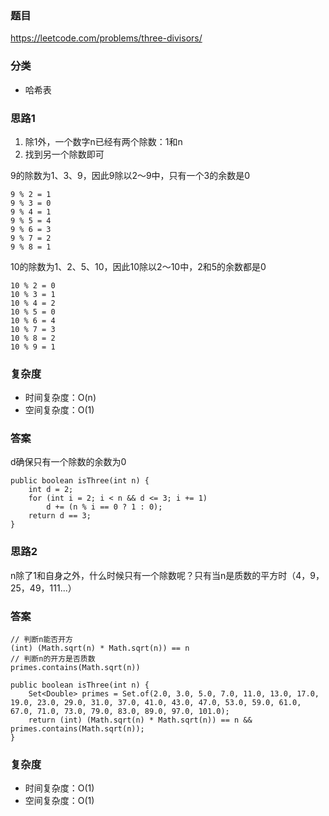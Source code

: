 ### 题目
https://leetcode.com/problems/three-divisors/

### 分类
* 哈希表

### 思路1
1. 除1外，一个数字n已经有两个除数：1和n
2. 找到另一个除数即可

9的除数为1、3、9，因此9除以2～9中，只有一个3的余数是0
```
9 % 2 = 1
9 % 3 = 0
9 % 4 = 1
9 % 5 = 4
9 % 6 = 3
9 % 7 = 2
9 % 8 = 1
```

10的除数为1、2、5、10，因此10除以2～10中，2和5的余数都是0
```
10 % 2 = 0
10 % 3 = 1
10 % 4 = 2
10 % 5 = 0
10 % 6 = 4
10 % 7 = 3
10 % 8 = 2
10 % 9 = 1
```

### 复杂度
* 时间复杂度：O(n)
* 空间复杂度：O(1)

### 答案
d确保只有一个除数的余数为0
```
public boolean isThree(int n) {
    int d = 2;
    for (int i = 2; i < n && d <= 3; i += 1)
        d += (n % i == 0 ? 1 : 0);
    return d == 3;
}
```

### 思路2
n除了1和自身之外，什么时候只有一个除数呢？只有当n是质数的平方时（4，9，25，49，111...）

### 答案
```
// 判断n能否开方
(int) (Math.sqrt(n) * Math.sqrt(n)) == n
// 判断n的开方是否质数
primes.contains(Math.sqrt(n))
```
```
public boolean isThree(int n) {
    Set<Double> primes = Set.of(2.0, 3.0, 5.0, 7.0, 11.0, 13.0, 17.0, 19.0, 23.0, 29.0, 31.0, 37.0, 41.0, 43.0, 47.0, 53.0, 59.0, 61.0, 67.0, 71.0, 73.0, 79.0, 83.0, 89.0, 97.0, 101.0);
    return (int) (Math.sqrt(n) * Math.sqrt(n)) == n && primes.contains(Math.sqrt(n));
}
```

### 复杂度
* 时间复杂度：O(1)
* 空间复杂度：O(1)
